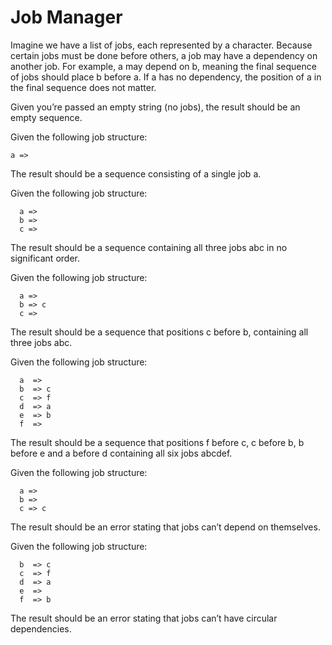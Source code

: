 # Job Manager

Imagine we have a list of jobs, each represented by a character. Because certain jobs must be done before others, a job may have a
dependency on another job. For example, a may depend on b, meaning the final sequence of jobs should place b before a. If a has no
dependency, the position of a in the final sequence does not matter.

Given you’re passed an empty string (no jobs), the result should be an empty sequence.

Given the following job structure:

```
a =>
```

The result should be a sequence consisting of a single job a.


Given the following job structure:

```
  a =>
  b =>
  c =>
```

The result should be a sequence containing all three jobs abc in no significant order.


Given the following job structure:

```
  a =>
  b => c
  c =>
```

The result should be a sequence that positions c before b, containing all three jobs abc.


Given the following job structure:

```
  a  =>
  b  => c
  c  => f
  d  => a
  e  => b
  f  =>
```

The result should be a sequence that positions f before c, c before b, b before e and a before d containing all six jobs abcdef.


Given the following job structure:

```
  a =>
  b =>
  c => c
```

The result should be an error stating that jobs can’t depend on themselves.


Given the following job structure:

```
  b  => c
  c  => f
  d  => a
  e  =>
  f  => b
```

The result should be an error stating that jobs can’t have circular dependencies.
